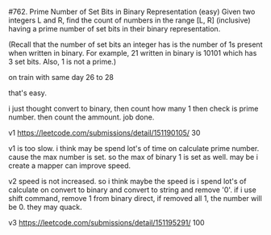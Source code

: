 #762. Prime Number of Set Bits in Binary Representation (easy)
Given two integers L and R, find the count of numbers in the range [L, R] (inclusive) having a prime number of set bits in their binary representation.

(Recall that the number of set bits an integer has is the number of 1s present when written in binary. For example, 21 written in binary is 10101 which has 3 set bits. Also, 1 is not a prime.)

on train with same day 26 to 28

that's easy.

i just thought convert to binary, then count how many 1 then check is prime number. then count the ammount. job done.

v1 https://leetcode.com/submissions/detail/151190105/ 30

v1 is too slow. i think may be spend lot's of time on calculate prime number. cause the max number is set. so the max of binary 1 is set as well. may be i create a mapper can improve speed.

v2 speed is not increased. 
so i think maybe the speed is i spend lot's of calculate on convert to binary and convert to string and remove '0'.
if i use shift command, remove 1 from binary direct, if removed all 1, the number will be 0. they may quack.

v3 https://leetcode.com/submissions/detail/151195291/ 100